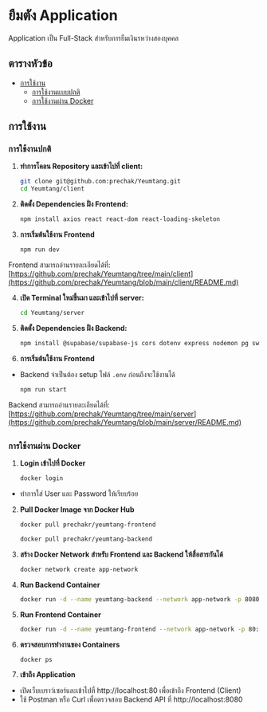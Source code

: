 # ยืมตัง Application

Application เป็น Full-Stack สำหรับการยืมเงินรหว่างสองบุคคล

## ตารางหัวข้อ
- [การใช้งาน](#running-the-application)
  - [การใช้งานแบบปกติ](#running-normally)
  - [การใช้งานผ่าน Docker](#running-with-docker)

## การใช้งาน

### การใช้งานปกติ

1. **ทำการโคลน Repository และเข้าไปที่ client:**

   ```bash
   git clone git@github.com:prechak/Yeumtang.git
   cd Yeumtang/client
   ```

2. **ติดตั้ง Dependencies ฝั่ง Frontend:**

   ```bash
   npm install axios react react-dom react-loading-skeleton
   ```

3. **การเริ่มต้นใช้งาน Frontend**

   ```bash
   npm run dev
   ```

Frontend สามารถอ่านรายละเอียดได้ที่:
[https://github.com/prechak/Yeumtang/tree/main/client](https://github.com/prechak/Yeumtang/blob/main/client/README.md)

4. **เปิด Terminal ใหม่ขึ้นมา และเข้าไปที่ server:**

   ```bash
   cd Yeumtang/server
   ```

5. **ติดตั้ง Dependencies ฝั่ง Backend:**

   ```bash
   npm install @supabase/supabase-js cors dotenv express nodemon pg swagger-autogen swagger-ui-express
   ```

6. **การเริ่มต้นใช้งาน Frontend**
- Backend จำเป็นต้อง setup ไฟล์ `.env` ก่อนถึงจะใช้งานได้

   ```bash
   npm run start
   ```

Backend สามารถอ่านรายละเอียดได้ที่:
[https://github.com/prechak/Yeumtang/tree/main/server](https://github.com/prechak/Yeumtang/blob/main/server/README.md)

##

### การใช้งานผ่าน Docker

1. **Login เข้าไปที่ Docker**

   ```bash
   docker login
   ```
- ทำการใส่ User และ Password ให้เรียบร้อย

2. **Pull Docker Image จาก Docker Hub**

   ```bash
   docker pull prechakr/yeumtang-frontend
   ```

   ```bash
   docker pull prechakr/yeumtang-backend
   ```

3. **สร้าง Docker Network สำหรับ Frontend และ Backend ให้สื่อสารกันได้**

   ```bash
   docker network create app-network
   ```

4. **Run Backend Container**

   ```bash
   docker run -d --name yeumtang-backend --network app-network -p 8080:8080 prechakr/yeumtang-backend
   ```

5. **Run Frontend Container**

   ```bash
   docker run -d --name yeumtang-frontend --network app-network -p 80:80 prechakr/yeumtang-frontend
   ```
6. **ตรวจสอบการทำงานของ Containers**

   ```bash
   docker ps
   ```

7. **เข้าถึง Application**

- เปิดเว็บเบราว์เซอร์และเข้าไปที่ http://localhost:80 เพื่อเข้าถึง Frontend (Client)
- ใช้ Postman หรือ Curl เพื่อตรวจสอบ Backend API ที่ http://localhost:8080







